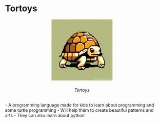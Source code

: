 # Tortoys
<div align="center">
    <img src="./logo.jpg" alt="logo" width="200">
    <h6>Tortoys</h6>
</div>
 - A programming language made for kids to learn about programming and some turtle programming
 - Will help them to create beautiful patterns and arts
 - They can also learn about python 
